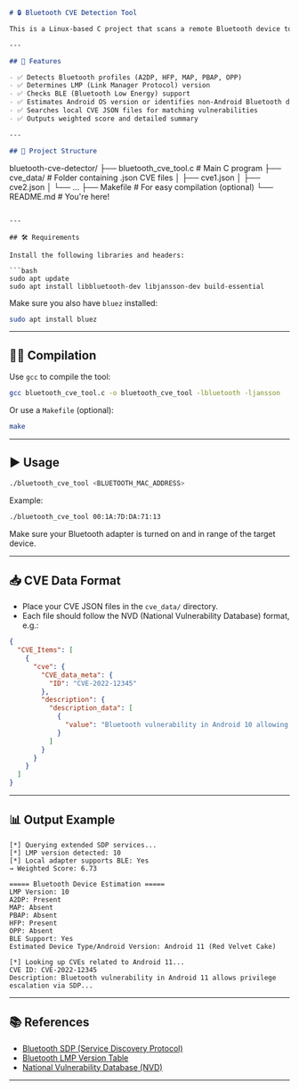 

```markdown
# 🔒 Bluetooth CVE Detection Tool

This is a Linux-based C project that scans a remote Bluetooth device to infer its **Android version** (or device type) using SDP (Service Discovery Protocol), LMP version, BLE support, and Bluetooth service profile checks. It also searches a local database of CVEs (Common Vulnerabilities and Exposures) relevant to the estimated version using JSON CVE data files.

---

## 📌 Features

- ✅ Detects Bluetooth profiles (A2DP, HFP, MAP, PBAP, OPP)
- ✅ Determines LMP (Link Manager Protocol) version
- ✅ Checks BLE (Bluetooth Low Energy) support
- ✅ Estimates Android OS version or identifies non-Android Bluetooth devices
- ✅ Searches local CVE JSON files for matching vulnerabilities
- ✅ Outputs weighted score and detailed summary

---

## 📂 Project Structure

```

bluetooth-cve-detector/
├── bluetooth\_cve\_tool.c       # Main C program
├── cve\_data/                  # Folder containing .json CVE files
│   ├── cve1.json
│   ├── cve2.json
│   └── ...
├── Makefile                   # For easy compilation (optional)
└── README.md                  # You're here!

````

---

## 🛠️ Requirements

Install the following libraries and headers:

```bash
sudo apt update
sudo apt install libbluetooth-dev libjansson-dev build-essential
````

Make sure you also have `bluez` installed:

```bash
sudo apt install bluez
```

---

## 🧑‍💻 Compilation

Use `gcc` to compile the tool:

```bash
gcc bluetooth_cve_tool.c -o bluetooth_cve_tool -lbluetooth -ljansson
```

Or use a `Makefile` (optional):

```bash
make
```

---

## ▶️ Usage

```bash
./bluetooth_cve_tool <BLUETOOTH_MAC_ADDRESS>
```

Example:

```bash
./bluetooth_cve_tool 00:1A:7D:DA:71:13
```

Make sure your Bluetooth adapter is turned on and in range of the target device.

---

## 📥 CVE Data Format

* Place your CVE JSON files in the `cve_data/` directory.
* Each file should follow the NVD (National Vulnerability Database) format, e.g.:

```json
{
  "CVE_Items": [
    {
      "cve": {
        "CVE_data_meta": {
          "ID": "CVE-2022-12345"
        },
        "description": {
          "description_data": [
            {
              "value": "Bluetooth vulnerability in Android 10 allowing unauthorized access..."
            }
          ]
        }
      }
    }
  ]
}
```

---

## 📊 Output Example

```text
[*] Querying extended SDP services...
[*] LMP version detected: 10
[*] Local adapter supports BLE: Yes
→ Weighted Score: 6.73

===== Bluetooth Device Estimation =====
LMP Version: 10
A2DP: Present
MAP: Absent
PBAP: Absent
HFP: Present
OPP: Absent
BLE Support: Yes
Estimated Device Type/Android Version: Android 11 (Red Velvet Cake)

[*] Looking up CVEs related to Android 11...
CVE ID: CVE-2022-12345
Description: Bluetooth vulnerability in Android 11 allows privilege escalation via SDP...
```

---

## 📚 References

* [Bluetooth SDP (Service Discovery Protocol)](https://www.bluetooth.com/specifications/specs/service-discovery-protocol/)
* [Bluetooth LMP Version Table](https://www.bluetooth.com/specifications/assigned-numbers/link-manager/)
* [National Vulnerability Database (NVD)](https://nvd.nist.gov/)

---

